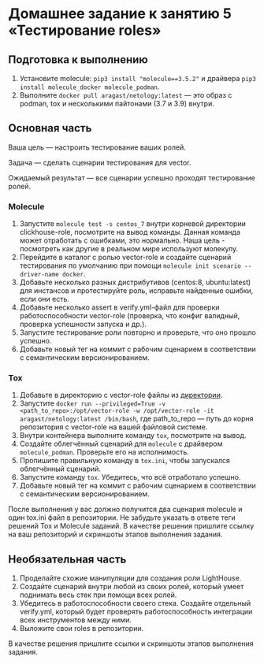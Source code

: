 # Домашнее задание к занятию 5 «Тестирование roles»

## Подготовка к выполнению

1. Установите molecule: `pip3 install "molecule==3.5.2"` и драйвера `pip3 install molecule_docker molecule_podman`.
2. Выполните `docker pull aragast/netology:latest` —  это образ с podman, tox и несколькими пайтонами (3.7 и 3.9) внутри.

## Основная часть

Ваша цель — настроить тестирование ваших ролей. 

Задача — сделать сценарии тестирования для vector. 

Ожидаемый результат — все сценарии успешно проходят тестирование ролей.

### Molecule

1. Запустите  `molecule test -s centos_7` внутри корневой директории clickhouse-role, посмотрите на вывод команды. Данная команда может отработать с ошибками, это нормально. Наша цель - посмотреть как другие в реальном мире используют молекулу.
2. Перейдите в каталог с ролью vector-role и создайте сценарий тестирования по умолчанию при помощи `molecule init scenario --driver-name docker`.
3. Добавьте несколько разных дистрибутивов (centos:8, ubuntu:latest) для инстансов и протестируйте роль, исправьте найденные ошибки, если они есть.
4. Добавьте несколько assert в verify.yml-файл для  проверки работоспособности vector-role (проверка, что конфиг валидный, проверка успешности запуска и др.). 
5. Запустите тестирование роли повторно и проверьте, что оно прошло успешно.
5. Добавьте новый тег на коммит с рабочим сценарием в соответствии с семантическим версионированием.

### Tox

1. Добавьте в директорию с vector-role файлы из [директории](./example).
2. Запустите `docker run --privileged=True -v <path_to_repo>:/opt/vector-role -w /opt/vector-role -it aragast/netology:latest /bin/bash`, где path_to_repo — путь до корня репозитория с vector-role на вашей файловой системе.
3. Внутри контейнера выполните команду `tox`, посмотрите на вывод.
5. Создайте облегчённый сценарий для `molecule` с драйвером `molecule_podman`. Проверьте его на исполнимость.
6. Пропишите правильную команду в `tox.ini`, чтобы запускался облегчённый сценарий.
8. Запустите команду `tox`. Убедитесь, что всё отработало успешно.
9. Добавьте новый тег на коммит с рабочим сценарием в соответствии с семантическим версионированием.

После выполнения у вас должно получится два сценария molecule и один tox.ini файл в репозитории. Не забудьте указать в ответе теги решений Tox и Molecule заданий. В качестве решения пришлите ссылку на  ваш репозиторий и скриншоты этапов выполнения задания. 

## Необязательная часть

1. Проделайте схожие манипуляции для создания роли LightHouse.
2. Создайте сценарий внутри любой из своих ролей, который умеет поднимать весь стек при помощи всех ролей.
3. Убедитесь в работоспособности своего стека. Создайте отдельный verify.yml, который будет проверять работоспособность интеграции всех инструментов между ними.
4. Выложите свои roles в репозитории.

В качестве решения пришлите ссылки и скриншоты этапов выполнения задания.
